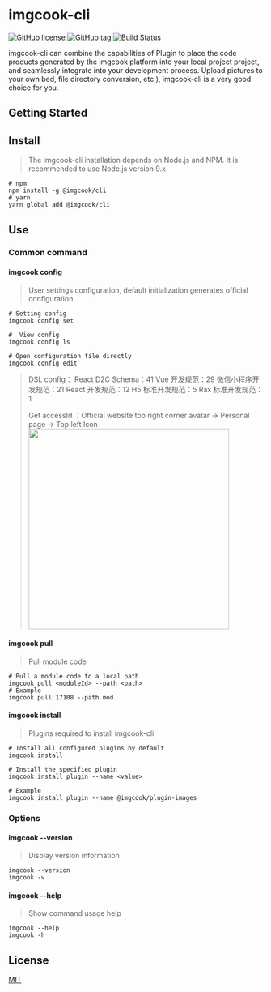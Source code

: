 # imgcook-cli

[![GitHub license](https://img.shields.io/badge/license-MIT-blue.svg)](https://github.com/imgcook/imgcook-cli/blob/master/LICENSE)
[![GitHub tag](https://img.shields.io/github/tag/imgcook/imgcook-cli.svg)]()
[![Build Status](https://travis-ci.org/imgcook/imgcook-cli.svg?branch=master)](https://travis-ci.org/imgcook/imgcook-cli)


imgcook-cli can combine the capabilities of Plugin to place the code products generated by the imgcook platform into your local project project, and seamlessly integrate into your development process. Upload pictures to your own bed, file directory conversion, etc.), imgcook-cli is a very good choice for you.

## Getting Started
## Install
> The imgcook-cli installation depends on Node.js and NPM. It is recommended to use Node.js version 9.x


```shell
# npm
npm install -g @imgcook/cli
# yarn
yarn global add @imgcook/cli
```

## Use


### Common command

#### imgcook config
>  User settings configuration, default initialization generates official configuration


```shell
# Setting config
imgcook config set

#  View config
imgcook config ls

# Open configuration file directly
imgcook config edit
```

> DSL config：
> React D2C Schema：41
> Vue 开发规范：29
> 微信小程序开发规范：21
> React 开发规范：12
> H5 标准开发规范：5
> Rax 标准开发规范：1
> 
> Get accessId ：Official website top right corner avatar -> Personal page -> Top left Icon
> <img src="https://gw.alicdn.com/tfs/TB1rFW3qeL2gK0jSZFmXXc7iXXa-1156-480.png" width=396 alt="" />

#### imgcook pull
> Pull module code


```shell
# Pull a module code to a local path
imgcook pull <moduleId> --path <path>
# Example
imgcook pull 17108 --path mod
```

#### imgcook install
> Plugins required to install imgcook-cli


```shell
# Install all configured plugins by default
imgcook install

# Install the specified plugin
imgcook install plugin --name <value>

# Example
imgcook install plugin --name @imgcook/plugin-images
```

### Options

#### imgcook --version
> Display version information


```shell
imgcook --version
imgcook -v
```

#### imgcook --help
> Show command usage help


```shell
imgcook --help
imgcook -h
```

## License
[MIT](https://github.com/imgcook/imgcook-cli/blob/master/LICENSE)